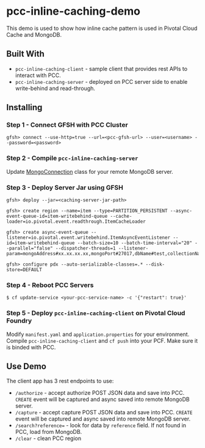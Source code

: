 # pcc-inline-caching-demo

This demo is used to show how inline cache pattern is used in Pivotal Cloud Cache and MongoDB.

## Built With

* `pcc-inline-caching-client` - sample client that provides rest APIs to interact with PCC.
* `pcc-inline-caching-server` - deployed on PCC server side to enable write-behind and read-through. 

## Installing

### Step 1 - Connect GFSH with PCC Cluster

```
gfsh> connect --use-http=true --url=<pcc-gfsh-url> --user=<username> --password=<password>
```

### Step 2 - Compile `pcc-inline-caching-server`

Update [MongoConnection](https://github.com/liwang-pivotal/pcc-inline-caching-demo/blob/master/pcc-inline-caching-server/src/main/java/io/pivotal/util/MongoConnection.java) class for your remote MongoDB server.

### Step 3 - Deploy Server Jar using GFSH

```
gfsh> deploy --jar=<caching-server-jar-path>

gfsh> create region --name=item --type=PARTITION_PERSISTENT --async-event-queue-id=item-writebehind-queue --cache-loader=io.pivotal.event.readthrough.ItemCacheLoader

gfsh> create async-event-queue --listener=io.pivotal.event.writebehind.ItemAsyncEventListener --id=item-writebehind-queue --batch-size=10 --batch-time-interval="20" --parallel="false" --dispatcher-threads=1 --listener-param=mongoAddress#xx.xx.xx.xx,mongoPort#27017,dbName#test,collectionName#customers

gfsh> configure pdx --auto-serializable-classes=.* --disk-store=DEFAULT
```
### Step 4 - Reboot PCC Servers

```
$ cf update-service <your-pcc-service-name> -c '{"restart": true}'
```

### Step 5 - Deploy `pcc-inline-caching-client` on Pivotal Cloud Foundry

Modify `manifest.yaml` and `application.properties` for your environment. Compile `pcc-inline-caching-client` and `cf push` into your PCF. Make sure it is binded with PCC.

## Use Demo

The client app has 3 rest endpoints to use:

* `/authorize` - accept authorize POST JSON data and save into PCC. `CREATE` event will be captured and async saved into remote MongoDB server.
* `/capture` - accept capture POST JSON data and save into PCC. `CREATE` event will be captured and async saved into remote MongoDB server.
* `/search?reference=` - look for data by `reference` field. If not found in PCC, load from MongoDB.
* `/clear` - clean PCC region
